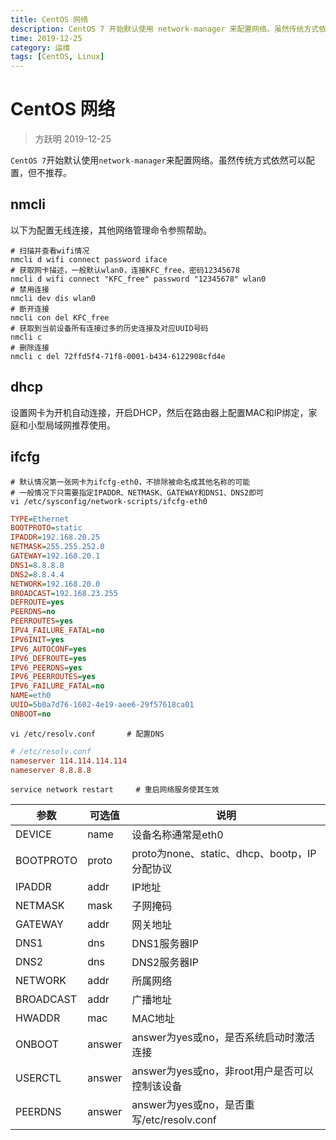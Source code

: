 ```yaml
---
title: CentOS 网络
description: CentOS 7 开始默认使用 network-manager 来配置网络。虽然传统方式依然可以配置，但不推荐。
time: 2019-12-25
category: 运维
tags: [CentOS, Linux]
---
```


# CentOS 网络

> 方跃明 2019-12-25

`CentOS 7`开始默认使用`network-manager`来配置网络。虽然传统方式依然可以配置，但不推荐。

## nmcli

以下为配置无线连接，其他网络管理命令参照帮助。

```shell
# 扫描并查看wifi情况
nmcli d wifi connect password iface
# 获取网卡描述，一般默认wlan0，连接KFC_free，密码12345678
nmcli d wifi connect "KFC_free" password "12345678" wlan0
# 禁用连接
nmcli dev dis wlan0
# 断开连接
nmcli con del KFC_free
# 获取到当前设备所有连接过多的历史连接及对应UUID号码
nmcli c
# 删除连接
nmcli c del 72ffd5f4-71f8-0001-b434-6122908cfd4e
```

## dhcp

设置网卡为开机自动连接，开启DHCP，然后在路由器上配置MAC和IP绑定，家庭和小型局域网推荐使用。

## ifcfg

```shell
# 默认情况第一张网卡为ifcfg-eth0，不排除被命名成其他名称的可能
# 一般情况下只需要指定IPADDR、NETMASK、GATEWAY和DNS1、DNS2即可
vi /etc/sysconfig/network-scripts/ifcfg-eth0
```

```ini
TYPE=Ethernet
BOOTPROTO=static
IPADDR=192.168.20.25
NETMASK=255.255.252.0
GATEWAY=192.168.20.1
DNS1=8.8.8.8
DNS2=8.8.4.4
NETWORK=192.168.20.0
BROADCAST=192.168.23.255
DEFROUTE=yes
PEERDNS=no
PEERROUTES=yes
IPV4_FAILURE_FATAL=no
IPV6INIT=yes
IPV6_AUTOCONF=yes
IPV6_DEFROUTE=yes
IPV6_PEERDNS=yes
IPV6_PEERROUTES=yes
IPV6_FAILURE_FATAL=no
NAME=eth0
UUID=5b0a7d76-1602-4e19-aee6-29f57618ca01
ONBOOT=no
```

```shell
vi /etc/resolv.conf       # 配置DNS
```

```ini
# /etc/resolv.conf
nameserver 114.114.114.114
nameserver 8.8.8.8
```

```shell
service network restart     # 重启网络服务使其生效
```

|   参数    | 可选值 |                     说明                      |
| --------- | ------ | --------------------------------------------- |
| DEVICE    | name   | 设备名称通常是eth0                            |
| BOOTPROTO | proto  | proto为none、static、dhcp、bootp，IP分配协议  |
| IPADDR    | addr   | IP地址                                        |
| NETMASK   | mask   | 子网掩码                                      |
| GATEWAY   | addr   | 网关地址                                      |
| DNS1      | dns    | DNS1服务器IP                                  |
| DNS2      | dns    | DNS2服务器IP                                  |
| NETWORK   | addr   | 所属网络                                      |
| BROADCAST | addr   | 广播地址                                      |
| HWADDR    | mac    | MAC地址                                       |
| ONBOOT    | answer | answer为yes或no，是否系统启动时激活连接       |
| USERCTL   | answer | answer为yes或no，非root用户是否可以控制该设备 |
| PEERDNS   | answer | answer为yes或no，是否重写/etc/resolv.conf     |